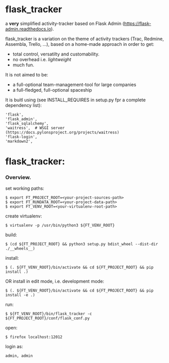 # flask_tracker
a **very** simplified activity-tracker based on Flask Admin (https://flask-admin.readthedocs.io).

flask_tracker is a variation on the theme of activity trackers (Trac, Redmine, Assembla, Trello, ...), based on a home-made approach in order to get:
* total control, versatilty and customability.
* no overhead i.e. *lightweight*
* much fun.

It is not aimed to be:
* a full-optional team-management-tool for large companies
* a full-fledged, full-optional spaceship

It is buitl using (see INSTALL_REQUIRES in setup.py fpr a complete dependency list):

    'flask',
    'flask_admin',
    'flask_sqlalchemy',
    'waitress',  # WSGI server (https://docs.pylonsproject.org/projects/waitress)
    'flask-login',
    'markdown2',


# flask_tracker:

### Overview.

set working paths:

    $ export FT_PROJECT_ROOT=<your-project-sources-path>
    $ export FT_RUNDATA_ROOT=<your-project-data-path>
    $ export FT_VENV_ROOT=<your-virtualenv-root-path>

create virtualenv:

    $ virtualenv -p /usr/bin/python3 ${FT_VENV_ROOT}

build:

    $ (cd ${FT_PROJECT_ROOT} && python3 setup.py bdist_wheel --dist-dir ./__wheels__)

install:

    $ (. ${FT_VENV_ROOT}/bin/activate && cd ${FT_PROJECT_ROOT} && pip install .)

OR install in edit mode, i.e. development mode:

    $ (. ${FT_VENV_ROOT}/bin/activate && cd ${FT_PROJECT_ROOT} && pip install -e .)

run:

    $ ${FT_VENV_ROOT}/bin/flask_tracker -c ${FT_PROJECT_ROOT}/conf/flask_conf.py

open:

    $ firefox localhost:12012
    
login as: 

    admin, admin
